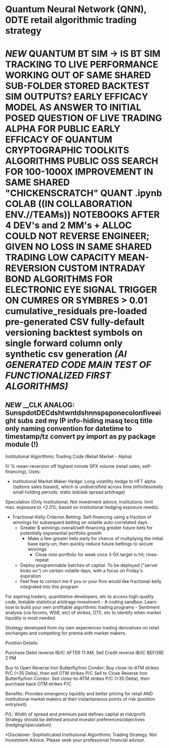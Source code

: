 # Quantum Neural Network (QNN), 0DTE retail algorithmic trading strategy
# *NEW* QUANTUM BT SIM -> IS BT SIM TRACKING TO LIVE PERFORMANCE WORKING OUT OF SAME SHARED SUB-FOLDER STORED BACKTEST SIM OUTPUTS? EARLY EFFICACY MODEL AS ANSWER TO INITIAL POSED QUESTION OF LIVE TRADING ALPHA FOR PUBLIC EARLY EFFICACY OF QUANTUM CRYPTOGRAPHIC TOOLKITS ALGORITHMS PUBLIC OSS SEARCH FOR 100-1000X IMPROVEMENT IN SAME SHARED "CHICKENSCRATCH" QUANT .ipynb COLAB ((IN COLLABORATION ENV.//TEAMs)) NOTEBOOKS AFTER 4 DEV's and 2 MM's + ALLOC COULD NOT REVERSE ENGINEER; GIVEN NO LOSS IN SAME SHARED TRADING LOW CAPACITY MEAN-REVERSION CUSTOM INTRADAY BOND ALGORITHMS FOR ELECTRONIC EYE SIGNAL TRIGGER ON CUMRES OR SYMBRES > 0.01 cumulative_residuals pre-loaded pre-generated CSV fully-default versioning backtest symbols on single forward column only synthetic csv generation *(AI GENERATED CODE MAIN TEST OF FUNCTIONALIZED FIRST ALGORITHMS)*
## *NEW* __CLK ANALOG: SunspdotDECdshtwntdshnnspsponecolonfiveeight subs zed my IP info-hiding masq tecq title only naming convention for datetime to timestamp/tz convert py import as py package module (!)
Institutional Algorithmic Trading Code (Retail Market - Alpha)

IV % mean-reversion off highest minute SPX volume (retail sales; self-financing), Uses:
  - Institutional Market Maker Hedge: Long volatility hedge to HFT alpha (options sales biased), which is undiversified across time (infinitesimally small holding periods; static bid/ask spread arbitrage)

Speculation (Only Institutional, Not investment advice, Institutions: limit max. exposure to <2.0%; based on institutional hedging exposure needs):
  - Fractional-Kelly Criterion Betting: Self-financing using a fraction of winnings for subsequent betting on volatile auto-correlated days
      - Greater $ winnings overall/self-financing greater future bets for potentially exponential portfolio growth
        - Make a few greater bets early for chance of multiplying the initial base early-on, then quickly reduce future bettings to secure winnings
          - Close mini-portfolio for week once 3-5X target is hit; rinse-repeat
    - Deploy programmable batches of capital. To be deployed ("server kicks on") on certain volatile days, with a focus on Friday's expiration
    - Feel free to contact me if you or your firm would like fractional-kelly integrated into this program

For aspiring traders, quantitative developers, etc to access high-quality code, testable statistical arbitrage investment
      - A coding sandbox: Learn how to build your own profitable algorithmic trading programs
      - Sentiment analysis (via forums, WSB, etc) of strikes, DTE, etc to identify when market liquidity is most needed.

Strategy developed from my own experiences trading derivatives on retail exchanges and competing for premia with market makers.

Position Details:

Purchase Debit reverse IB/IC AFTER 11 AM, Sell Credit reverse IB/IC BEFORE 2 PM

Buy to Open Reverse Iron Butterfly/Iron Condor: Buy close-to-ATM strikes P/C (>35 Delta), then sell OTM strikes P/C
Sell to Close Reverse Iron Butterfly/Iron Condor: Sell close-to-ATM strikes P/C (>35 Delta), then purchase back OTM strikes P/C


Benefits:
Provides emergency liquidity and better pricing for retail AND institutional market makers at their instantaneous points of risk (position entry/exit)

P/L: Width of spread and premium paid defines capital at risk/profit. Strategy should be defined around investor preferences/objectives (hedging/speculation)

*Disclaimer: Sophisticated Institutional Algorithmic Trading Strategy. Not Investment Advice. Please seek your professional financial advisor.
